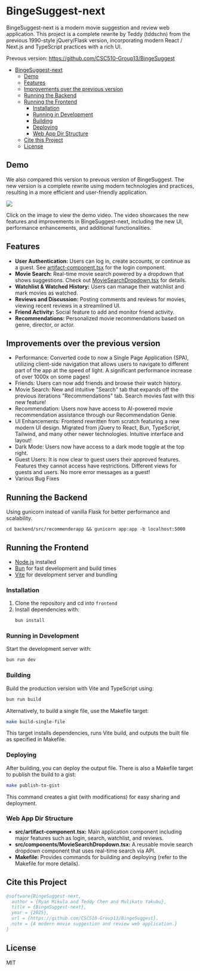 # BingeSuggest-next

BingeSuggest-next is a modern movie suggestion and review web application. This project is a complete rewrite by Teddy (tddschn) from the previous 1990-style jQuery/Flask version, incorporating modern React / Next.js and TypeScript practices with a rich UI.

Prevous version: https://github.com/CSC510-Group13/BingeSuggest

- [BingeSuggest-next](#bingesuggest-next)
  - [Demo](#demo)
  - [Features](#features)
  - [Improvements over the previous version](#improvements-over-the-previous-version)
  - [Running the Backend](#running-the-backend)
  - [Running the Frontend](#running-the-frontend)
    - [Installation](#installation)
    - [Running in Development](#running-in-development)
    - [Building](#building)
    - [Deploying](#deploying)
    - [Web App Dir Structure](#web-app-dir-structure)
  - [Cite this Project](#cite-this-project)
  - [License](#license)


## Demo


<!-- <iframe src="https://drive.google.com/file/d/1-dDDALwgS7VVANqMezGMK5_OEquLFFK5/preview" width="640" height="480" allow="autoplay"></iframe> -->

We also compared this version to prevous version of BingeSuggest. The new version is a complete rewrite using modern technologies and practices, resulting in a more efficient and user-friendly application.

[![](https://cdn.discordapp.com/attachments/1332562207741055056/1344138393403133994/CleanShot-2025-02-25-21.45.59.png?ex=67bfd1ed&is=67be806d&hm=33944122ee61a337020f84dd6f57201c93379c1ffb491a6f0a919e2089f620d5&)](https://drive.google.com/file/d/1-dDDALwgS7VVANqMezGMK5_OEquLFFK5/view?usp=sharing)

Click on the image to view the demo video. The video showcases the new features and improvements in BingeSuggest-next, including the new UI, performance enhancements, and additional functionalities.

## Features

- **User Authentication:** Users can log in, create accounts, or continue as a guest. See [artifact-component.tsx](#file:artifact-component.tsx-context) for the login component.
- **Movie Search:** Real-time movie search powered by a dropdown that shows suggestions. Check out [MovieSearchDropdown.tsx](#file:MovieSearchDropdown.tsx-context) for details.
- **Watchlist & Watched History:** Users can manage their watchlist and mark movies as watched.
- **Reviews and Discussion:** Posting comments and reviews for movies, viewing recent reviews in a streamlined UI.
- **Friend Activity:** Social feature to add and monitor friend activity.
- **Recommendations:** Personalized movie recommendations based on genre, director, or actor.

## Improvements over the previous version

- Performance: Converted code to now a Single Page Application (SPA), utilizing client-side navigation that allows users to navigate to different part of the app at the speed of light. A significant performance increase of over 1000x on some pages!
- Friends: Users can now add friends and browse their watch history.
- Movie Search: New and intuitive "Search" tab that expands off the previous iterations "Recommendations" tab. Search movies fast with this new feature!
- Recommendation: Users now have access to AI-powered movie recommendation assistance through our Recommendation Genie.
- UI Enhancements: Frontend rewritten from scratch featuring a new modern UI design. Migrated from jQuery to React, Bun, TypeScript, Tailwind, and many other newer technologies. Intuitive interface and layout!
- Dark Mode: Users now have access to a dark mode toggle at the top right.
- Guest Users: It is now clear to guest users their approved features. Features they cannot access have restrictions. Different views for guests and users. No more error messages as a guest!
- Various Bug Fixes

## Running the Backend

Using gunicorn instead of vanilla Flask for better performance and scalability.

```
cd backend/src/recommenderapp && gunicorn app:app -b localhost:5000
```

## Running the Frontend

- [Node.js](https://nodejs.org/) installed
- [Bun](https://bun.sh) for fast development and build times
- [Vite](https://vitejs.dev/) for development server and bundling

### Installation

1. Clone the repository and cd into `frontend`
2. Install dependencies with:
   ```sh
   bun install
   ```

### Running in Development

Start the development server with:
```sh
bun run dev
```

### Building

Build the production version with Vite and TypeScript using:
```sh
bun run build
```

Alternatively, to build a single file, use the Makefile target:
```sh
make build-single-file
```
This target installs dependencies, runs Vite build, and outputs the built file as specified in Makefile.

### Deploying

After building, you can deploy the output file. There is also a Makefile target to publish the build to a gist:
```sh
make publish-to-gist
```
This command creates a gist (with modifications) for easy sharing and deployment.

### Web App Dir Structure

- **src/artifact-component.tsx:** Main application component including major features such as login, search, watchlist, and reviews.
- **src/components/MovieSearchDropdown.tsx:** A reusable movie search dropdown component that uses real-time search via API.
- **Makefile:** Provides commands for building and deploying (refer to the Makefile for more details).

## Cite this Project

```bibtex
@software{BingeSuggest-next,
  author = {Ryan Mikula and Teddy Chen and Mulikatu Yakubu},
  title = {BingeSuggest-next},
  year = {2025},
  url = {https://github.com/CSC510-Group13/BingeSuggest},
  note = {A modern movie suggestion and review web application.}
}
```

## License

MIT

